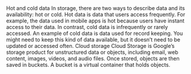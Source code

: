 ##
Hot and cold data
In storage, there are two ways to describe data and its availability: hot or cold. Hot data is data
that users access frequently. For example, the data used in mobile apps is hot because users
have instant access to their data.
In contrast, cold data is infrequently or rarely accessed. An example of cold data is data used
for record keeping. You might need to keep this kind of data available, but it doesn’t need to be
updated or accessed often.
Cloud storage
Cloud Storage is Google’s storage product for unstructured data or objects, including email,
web content, images, videos, and audio files. Once stored, objects are then saved in buckets. A
bucket is a virtual container that holds objects.